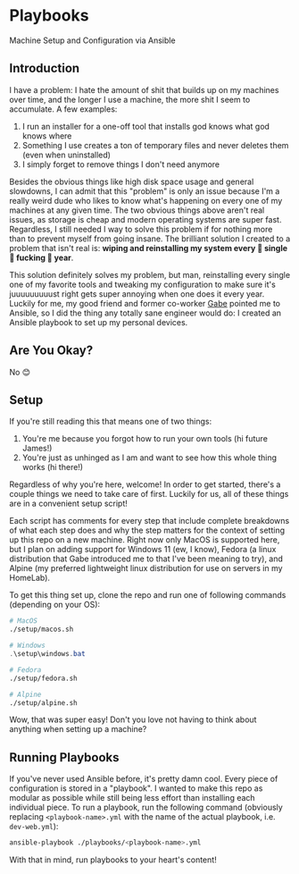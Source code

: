 # Playbooks

Machine Setup and Configuration via Ansible

## Introduction

I have a problem: I hate the amount of shit that builds up on my machines over time, and the longer
I use a machine, the more shit I seem to accumulate. A few examples:

1. I run an installer for a one-off tool that installs god knows what god knows where
2. Something I use creates a ton of temporary files and never deletes them (even when uninstalled)
3. I simply forget to remove things I don't need anymore

Besides the obvious things like high disk space usage and general slowdowns, I can admit that this
"problem" is only an issue because I'm a really weird dude who likes to know what's happening on
every one of my machines at any given time. The two obvious things above aren't real issues, as
storage is cheap and modern operating systems are super fast. Regardless, I still needed I way to
solve this problem if for nothing more than to prevent myself from going insane. The brilliant
solution I created to a problem that isn't real is: **wiping and reinstalling my system every 👏
single 👏 fucking 👏 year**.

This solution definitely solves my problem, but man, reinstalling every single one of my favorite
tools and tweaking my configuration to make sure it's juuuuuuuuust right gets super annoying when
one does it every year. Luckily for me, my good friend and former co-worker
[Gabe](https://github.com/wrightgabriel0220) pointed me to Ansible, so I did the thing any
totally sane engineer would do: I created an Ansible playbook to set up my personal devices.

## Are You Okay?

No 😊

## Setup

If you're still reading this that means one of two things:

1. You're me because you forgot how to run your own tools (hi future James!)
2. You're just as unhinged as I am and want to see how this whole thing works (hi there!)

Regardless of why you're here, welcome! In order to get started, there's a couple things we
need to take care of first. Luckily for us, all of these things are in a convenient setup script!

Each script has comments for every step that include complete breakdowns of what each step does and
why the step matters for the context of setting up this repo on a new machine. Right now only MacOS
is supported here, but I plan on adding support for Windows 11 (ew, I know), Fedora (a linux
distribution that Gabe introduced me to that I've been meaning to try), and Alpine (my preferred
lightweight linux distribution for use on servers in my HomeLab).

To get this thing set up, clone the repo and run one of following commands (depending on your OS):

```bash
# MacOS
./setup/macos.sh
```

```powershell
# Windows
.\setup\windows.bat
```

```bash
# Fedora
./setup/fedora.sh
```

```bash
# Alpine
./setup/alpine.sh
```

Wow, that was super easy! Don't you love not having to think about anything when setting up a
machine?

## Running Playbooks

If you've never used Ansible before, it's pretty damn cool. Every piece of configuration is stored
in a "playbook". I wanted to make this repo as modular as possible while still being less effort
than installing each individual piece. To run a playbook, run the following command (obviously
replacing `<playbook-name>.yml` with the name of the actual playbook, i.e. `dev-web.yml`):

```bash
ansible-playbook ./playbooks/<playbook-name>.yml
```

With that in mind, run playbooks to your heart's content!
